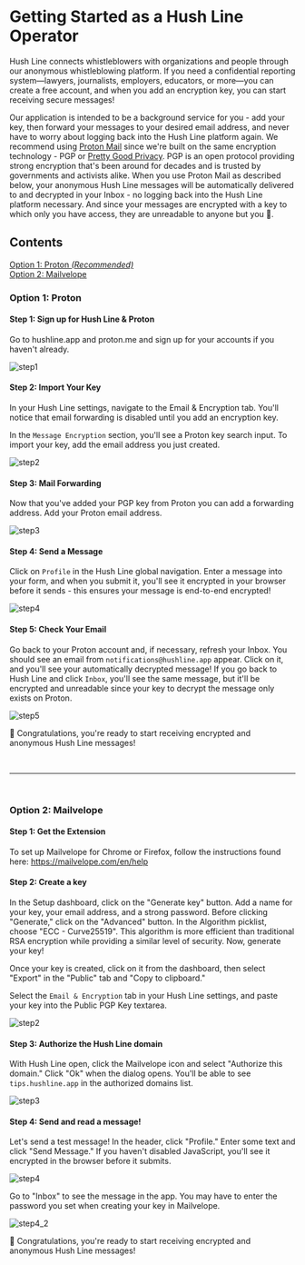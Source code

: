 # Getting Started as a Hush Line Operator

Hush Line connects whistleblowers with organizations and people through our anonymous whistleblowing platform. If you need a confidential reporting system—lawyers, journalists, employers, educators, or more—you can create a free account, and when you add an encryption key, you can start receiving secure messages!

Our application is intended to be a background service for you - add your key, then forward your messages to your desired email address, and never have to worry about logging back into the Hush Line platform again. We recommend using [Proton Mail](https://proton.me) since we're built on the same encryption technology - PGP or [Pretty Good Privacy](https://en.wikipedia.org/wiki/Pretty_Good_Privacy). PGP is an open protocol providing strong encryption that's been around for decades and is trusted by governments and activists alike. When you use Proton Mail as described below, your anonymous Hush Line messages will be automatically delivered to and decrypted in your Inbox - no logging back into the Hush Line platform necessary. And since your messages are encrypted with a key to which only you have access, they are unreadable to anyone but you 💪.

## Contents

[Option 1: Proton _(Recommended)_](#option-1-proton)<br>
[Option 2: Mailvelope](#option-2-mailvelope)

### Option 1: Proton

#### Step 1: Sign up for Hush Line & Proton

Go to hushline.app and proton.me and sign up for your accounts if you haven't already.

![step1](https://github.com/user-attachments/assets/ae83a9a5-9dfb-47cb-9b78-9868aee0c2b2)

#### Step 2: Import Your Key

In your Hush Line settings, navigate to the Email & Encryption tab. You'll notice that email forwarding is disabled until you add an encryption key.

In the `Message Encryption` section, you'll see a Proton key search input. To import your key, add the email address you just created.

![step2](https://github.com/user-attachments/assets/74df8729-1aea-4925-871b-fd829af3e79f)

#### Step 3: Mail Forwarding

Now that you've added your PGP key from Proton you can add a forwarding address. Add your Proton email address.

![step3](https://github.com/user-attachments/assets/32f2f7be-0414-4da4-97cf-2629790ff690)

#### Step 4: Send a Message

Click on `Profile` in the Hush Line global navigation. Enter a message into your form, and when you submit it, you'll see it encrypted in your browser before it sends - this ensures your message is end-to-end encrypted!

![step4](https://github.com/user-attachments/assets/b4af8be5-fd9f-4a36-a7c3-3817e6bf6f56)

#### Step 5: Check Your Email

Go back to your Proton account and, if necessary, refresh your Inbox. You should see an email from `notifications@hushline.app` appear. Click on it, and you'll see your automatically decrypted message! If you go back to Hush Line and click `Inbox`, you'll see the same message, but it'll be encrypted and unreadable since your key to decrypt the message only exists on Proton.

![step5](https://github.com/user-attachments/assets/0b1dfb8e-21a2-42a7-9018-c63c5fdf3c69)

🎉 Congratulations, you're ready to start receiving encrypted and anonymous Hush Line messages!

<br>

---

<br>

### Option 2: Mailvelope

#### Step 1: Get the Extension

To set up Mailvelope for Chrome or Firefox, follow the instructions found here: https://mailvelope.com/en/help

#### Step 2: Create a key

In the Setup dashboard, click on the "Generate key" button. Add a name for your key, your email address, and a strong password. Before clicking "Generate," click on the "Advanced" button. In the Algorithm picklist, choose "ECC - Curve25519". This algorithm is more efficient than traditional RSA encryption while providing a similar level of security. Now, generate your key!

Once your key is created, click on it from the dashboard, then select "Export" in the "Public" tab and "Copy to clipboard."

Select the `Email & Encryption` tab in your Hush Line settings, and paste your key into the Public PGP Key textarea.

![step2](https://github.com/user-attachments/assets/f151eeb2-c567-4733-b90a-2fded08f9a55)

#### Step 3: Authorize the Hush Line domain

With Hush Line open, click the Mailvelope icon and select "Authorize this domain." Click "Ok" when the dialog opens. You'll be able to see `tips.hushline.app` in the authorized domains list.

![step3](https://github.com/user-attachments/assets/dd5dadbb-5afe-4ac3-a4f2-126f289ce6dc)

#### Step 4: Send and read a message!

Let's send a test message! In the header, click "Profile." Enter some text and click "Send Message." If you haven't disabled JavaScript, you'll see it encrypted in the browser before it submits.

![step4](https://github.com/user-attachments/assets/6f4b6c60-a331-4405-a094-46596bea330b)

Go to "Inbox" to see the message in the app. You may have to enter the password you set when creating your key in Mailvelope.

![step4_2](https://github.com/user-attachments/assets/1cd81ba0-4c54-49e4-8352-2008436984fd)

🎉 Congratulations, you're ready to start receiving encrypted and anonymous Hush Line messages!
